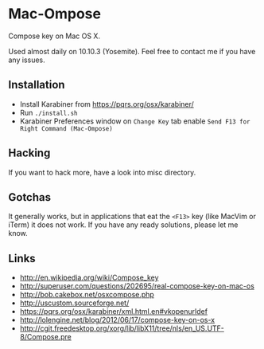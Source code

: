 Mac-Ompose
==========

Compose key on Mac OS X.

Used almost daily on 10.10.3 (Yosemite).
Feel free to contact me if you have any issues.

Installation
------------

  * Install Karabiner from https://pqrs.org/osx/karabiner/
  * Run `./install.sh`
  * Karabiner Preferences window on `Change Key` tab
    enable `Send F13 for Right Command (Mac-Ompose)`

Hacking
-------

If you want to hack more, have a look into misc directory.

Gotchas
-------

It generally works, but in applications that eat the `<F13>` key
(like MacVim or iTerm) it does not work. If you have any ready
solutions, please let me know.

Links
-----

 - http://en.wikipedia.org/wiki/Compose_key
 - http://superuser.com/questions/202695/real-compose-key-on-mac-os
 - http://bob.cakebox.net/osxcompose.php
 - http://uscustom.sourceforge.net/
 - https://pqrs.org/osx/karabiner/xml.html.en#vkopenurldef
 - http://lolengine.net/blog/2012/06/17/compose-key-on-os-x
 - http://cgit.freedesktop.org/xorg/lib/libX11/tree/nls/en_US.UTF-8/Compose.pre
